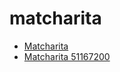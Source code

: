 # matcharita

 * [Matcharita](../../index/m/matcharita-51167200.json)
 * [Matcharita 51167200](../../index/m/matcharita-51167200.json)
